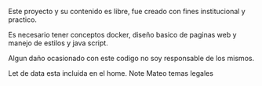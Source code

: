 Este proyecto y su contenido es libre, fue creado con fines institucional y practico.

Es necesario tener conceptos docker, diseño basico de paginas web y manejo de estilos y java script.

Algun daño ocasionado con este codigo no soy responsable de los mismos.

Let de data esta incluida en el home. Note Mateo temas legales

